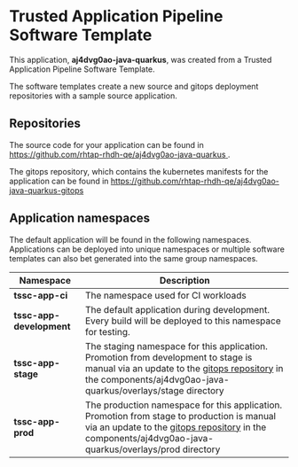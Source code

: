 # Trusted Application Pipeline Software Template

This application, **aj4dvg0ao-java-quarkus**, was created from a Trusted Application Pipeline Software Template.

The software templates create a new source and gitops deployment repositories with a sample source application. 

## Repositories

The source code for your application can be found in [https://github.com/rhtap-rhdh-qe/aj4dvg0ao-java-quarkus ](https://github.com/rhtap-rhdh-qe/aj4dvg0ao-java-quarkus ).
 
The gitops repository, which contains the kubernetes manifests for the application can be found in 
[https://github.com/rhtap-rhdh-qe/aj4dvg0ao-java-quarkus-gitops ](https://github.com/rhtap-rhdh-qe/aj4dvg0ao-java-quarkus-gitops ) 

## Application namespaces 

The default application will be found in the following namespaces. Applications can be deployed into unique namespaces or multiple software templates can also bet generated into the same group namespaces.  

|  Namespace   |  Description   |  
| -------- | -------- |
| **tssc-app-ci** | The namespace used for CI workloads |
| **tssc-app-development** | The default application during development. Every build will be deployed to this namespace for testing. |
| **tssc-app-stage** | The staging namespace for this application. Promotion from development to stage is manual via an update to the [gitops repository](https://github.com/rhtap-rhdh-qe/aj4dvg0ao-java-quarkus-gitops ) in the components/aj4dvg0ao-java-quarkus/overlays/stage directory |
| **tssc-app-prod** | The production namespace for this application. Promotion from stage to production is manual via an update to the [gitops repository](https://github.com/rhtap-rhdh-qe/aj4dvg0ao-java-quarkus-gitops ) in the components/aj4dvg0ao-java-quarkus/overlays/prod directory |
